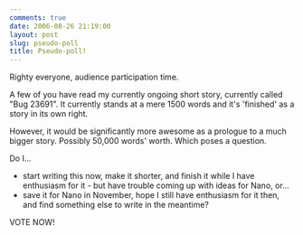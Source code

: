 ```yaml
---
comments: true
date: 2006-08-26 21:19:00
layout: post
slug: pseudo-poll
title: Pseudo-poll!
---
```


Righty everyone, audience participation time.  

A few of you have read my currently ongoing short story, currently called "Bug 23691".  It currently stands at a mere 1500 words and it's 'finished' as a story in its own right.  

However, it would be significantly more awesome as a prologue to a much bigger story.  Possibly 50,000 words' worth.  Which poses a question.  

Do I...  

<ul><li>start writing this now, make it shorter, and finish it while I have enthusiasm for it - but have trouble coming up with ideas for Nano, or...</li><li>save it for Nano in November, hope I still have enthusiasm for it then, and find something else to write in the meantime?</li></ul>  

VOTE NOW!
